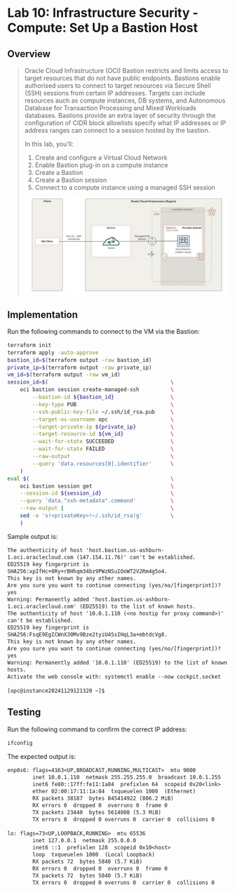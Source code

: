 # Lab 10: Infrastructure Security - Compute: Set Up a Bastion Host

## Overview

> Oracle Cloud Infrastructure (OCI) Bastion restricts and limits access to target resources that do not have public endpoints. Bastions enable authorised users to connect to target resources via Secure Shell (SSH) sessions from certain IP addresses. Targets can include resources auch as compute instances, DB systems, and Autonomous Database for Transaction Processing and Mixed Workloads databases. Bastions provide an extra layer of security through the configuration of CIDR block allowlists specify what IP addresses or IP address ranges can connect to a session hosted by the bastion.
>
> In this lab, you'll:
>
> 1. Create and configure a Virtual Cloud Network
> 1. Enable Bastion plug-in on a compute instance
> 1. Create a Bastion
> 1. Create a Bastion session
> 1. Connect to a compute instance using a managed SSH session
>
> ![Lab layout](Lab_10.png)

## Implementation

Run the following commands to connect to the VM via the Bastion:

```bash
terraform init
terraform apply -auto-approve
bastion_id=$(terraform output -raw bastion_id)
private_ip=$(terraform output -raw private_ip)
vm_id=$(terraform output -raw vm_id)
session_id=$(                                       \
    oci bastion session create-managed-ssh          \
        --bastion-id ${bastion_id}                  \
        --key-type PUB                              \
        --ssh-public-key-file ~/.ssh/id_rsa.pub     \
        --target-os-username opc                    \
        --target-private-ip ${private_ip}           \
        --target-resource-id ${vm_id}               \
        --wait-for-state SUCCEEDED                  \
        --wait-for-state FAILED                     \
        --raw-output                                \
        --query 'data.resources[0].identifier'      \
    )
eval $(                                             \
    oci bastion session get                         \
    --session-id ${session_id}                      \
    --query 'data."ssh-metadata".command'           \
    --raw-output |                                  \
    sed -e 's!<privateKey>!~/.ssh/id_rsa!g'         \
    )
```

Sample output is:

```text
The authenticity of host 'host.bastion.us-ashburn-1.oci.oraclecloud.com (147.154.11.76)' can't be established.
ED25519 key fingerprint is SHA256:xpIfHc+0Ry+rBHhqm34bz9PWzN5uIOoWT2V2Rm4g5o4.
This key is not known by any other names.
Are you sure you want to continue connecting (yes/no/[fingerprint])? yes
Warning: Permanently added 'host.bastion.us-ashburn-1.oci.oraclecloud.com' (ED25519) to the list of known hosts.
The authenticity of host '10.0.1.110 (<no hostip for proxy command>)' can't be established.
ED25519 key fingerprint is SHA256:FsqE9EgICWnX30Mv9Bze2tyiU4SsIHqL3a+mbtdcVg8.
This key is not known by any other names.
Are you sure you want to continue connecting (yes/no/[fingerprint])? yes
Warning: Permanently added '10.0.1.110' (ED25519) to the list of known hosts.
Activate the web console with: systemctl enable --now cockpit.socket

[opc@instance20241129121320 ~]$
```

## Testing

Run the following command to confirm the correct IP address:

```bash
ifconfig
```

The expected output is:

```text
enp0s6: flags=4163<UP,BROADCAST,RUNNING,MULTICAST>  mtu 9000
        inet 10.0.1.110  netmask 255.255.255.0  broadcast 10.0.1.255
        inet6 fe80::17ff:fe11:1a84  prefixlen 64  scopeid 0x20<link>
        ether 02:00:17:11:1a:84  txqueuelen 1000  (Ethernet)
        RX packets 38187  bytes 845414922 (806.2 MiB)
        RX errors 0  dropped 0  overruns 0  frame 0
        TX packets 23440  bytes 5614008 (5.3 MiB)
        TX errors 0  dropped 0 overruns 0  carrier 0  collisions 0

lo: flags=73<UP,LOOPBACK,RUNNING>  mtu 65536
        inet 127.0.0.1  netmask 255.0.0.0
        inet6 ::1  prefixlen 128  scopeid 0x10<host>
        loop  txqueuelen 1000  (Local Loopback)
        RX packets 72  bytes 5840 (5.7 KiB)
        RX errors 0  dropped 0  overruns 0  frame 0
        TX packets 72  bytes 5840 (5.7 KiB)
        TX errors 0  dropped 0 overruns 0  carrier 0  collisions 0
```